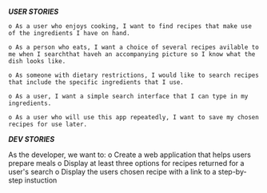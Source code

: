 ***USER STORIES***
	
	o As a user who enjoys cooking, I want to find recipes that make use of the ingredients I have on hand.

	o As a person who eats, I want a choice of several recipes avilable to me when I searchthat haveh an accompanying picture so I know what the dish looks like.

	o As someone with dietary restrictions, I would like to search recipes that include the specific ingredients that I use.

	o As a user, I want a simple search interface that I can type in my ingredients.

	o As a user who will use this app repeatedly, I want to save my chosen recipes for use later.

***DEV STORIES***

As the developer, we want to:
	o  Create a web application that helps users prepare meals
	o  Display at least three options for recipes returned for a user's search
	o  Display the users chosen recipe with a link to a step-by-step instuction
